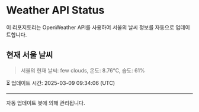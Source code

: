 
# Weather API Status

이 리포지토리는 OpenWeather API를 사용하여 서울의 날씨 정보를 자동으로 업데이트합니다.

## 현재 서울 날씨
> 서울의 현재 날씨: few clouds, 온도: 8.76°C, 습도: 61%

⏳ 업데이트 시간: 2025-03-09 09:34:06 (UTC)

---
자동 업데이트 봇에 의해 관리됩니다.
